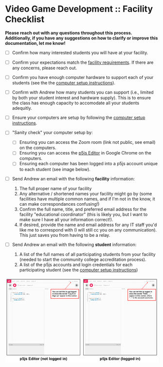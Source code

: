 # Video Game Development :: Facility Checklist

**Please reach out with any questions throughout this process. Additionally, if you have any suggestions on how to clarify or improve this documentation, let me know!**

- [ ] Confirm how many interested students you will have at your facility.

- [ ] Confirm your expectations match the [facility requirements](./facility-requirements.md). If there are any concerns, please reach out.

- [ ] Confirm you have enough computer hardware to support each of your students (see the the [computer setup instructions](./computer-setup.md)).

- [ ] Confirm with Andrew how many students you can support (i.e., limited by both your student interest and hardware supply). This is to ensure the class has enough capacity to accomodate all your students adequitly.

- [ ] Ensure your computers are setup by following the [computer setup instructions](./computer-setup.md).

- [ ] "Sanity check" your computer setup by:
    - [ ] Ensuring you can access the Zoom room (link not public, see email) on the computers.
    - [ ] Ensuring you can access the [p5js Editor](https://editor.p5js.org/) in Google Chrome on the computers.
    - [ ] Ensuring each computer has been logged into a p5js account unique to each student (see image below).

- [ ] Send Andrew an email with the following **facility** information:
    1. The full proper name of your facility
    2. Any alternative / shortened names your facility might go by (some facilities have multiple common names, and if I'm not in the know, it can make correspondances confusing!)
    3. Confirm the full name, title, and preferred email address for the facility "educational coordinator" (this is likely you, but I want to make sure I have all your information correct!).
    4. If desired, provide the name and email address for any IT staff you'd like me to correspond with (I will still cc you on any communication). This just saves you from having to be a relay.

- [ ] Send Andrew an email with the following **student** information:
    1. A list of the full names of all participating students from your facility (needed to start the community college accreditation process).
    2. A list of the p5js accounts and login credentials for each participating student (see the [computer setup instructions](./computer-setup.md))

![](../../../imgs/logged-in-vs-not-logged-in.png)
